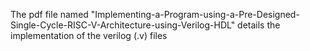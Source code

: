 The pdf file named "Implementing-a-Program-using-a-Pre-Designed-Single-Cycle-RISC-V-Architecture-using-Verilog-HDL" details the implementation of the verilog (.v) files
